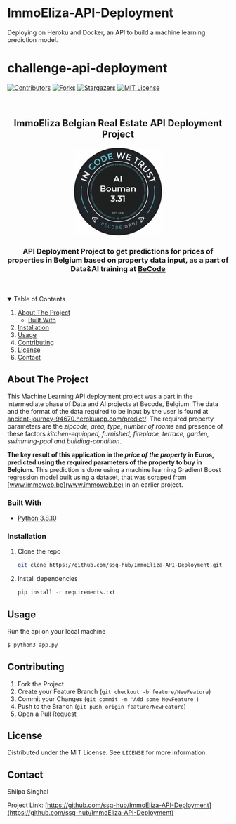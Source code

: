 # ImmoEliza-API-Deployment
Deploying on Heroku and Docker, an API to build a machine learning prediction model.

# challenge-api-deployment

[![Contributors][contributors-shield]][contributors-url]
[![Forks][forks-shield]][forks-url]
[![Stargazers][stars-shield]][stars-url]
[![MIT License][license-shield]][license-url]

<!-- PROJECT TITLE -->
<br />
<h2 align="center">ImmoEliza Belgian Real Estate API Deployment Project</h2>
<p align="center"><a href="https://github.com/ssg-hub/ImmoEliza-Regression-project">
<img src="https://github.com/ssg-hub/ImmoEliza-Regression-project/blob/main/logo_Bouman_3.31.png" alt="Logo" width="200" height="200"></a></p>
<h3 align="center">API Deployment Project to get predictions for prices of properties in Belgium based on property data input, as a part of Data&AI training at <a href="https://github.com/becodeorg"><strong>BeCode</strong></a></h3><br><br>

<!-- TABLE OF CONTENTS -->
<details open="open">
  <summary>Table of Contents</summary>
  <ol>
    <li>
      <a href="#about-the-project">About The Project</a>
      <ul>
        <li><a href="#built-with">Built With</a></li>
      </ul>
    </li>
    <li>
      <a href="#installation">Installation</a>
    </li>
    <li><a href="#usage">Usage</a></li>
    <li><a href="#contributing">Contributing</a></li>
    <li><a href="#license">License</a></li>
    <li><a href="#contact">Contact</a></li>
  </ol>
</details>

<!-- ABOUT THE PROJECT -->
## About The Project

This Machine Learning API deployment project was a part in the intermediate phase of Data and AI projects at Becode, Belgium.
The data and the format of the data required to be input by the user is found at [ancient-journey-94670.herokuapp.com/predict/](ancient-journey-94670.herokuapp.com/predict/). The required property parameters are the _zipcode, area, type, number of rooms_ and presence of these factors _kitchen-equipped, furnished, fireplace, terrace, garden, swimming-pool and building-condition_.


**The key result of this application in the _price of the property_  in Euros, predicted using the required parameters of the property to buy in Belgium.**
This prediction is done using a machine learning Gradient Boost regression model built using a dataset, that was scraped from [www.immoweb.be](www.immoweb.be) in an earlier project.

### Built With

* [Python 3.8.10](https://www.python.org/)

<!-- GETTING STARTED -->

### Installation

1. Clone the repo
   ```sh
   git clone https://github.com/ssg-hub/ImmoEliza-API-Deployment.git
   ```

2. Install dependencies
   ```sh
   pip install -r requirements.txt
   ```

<!-- USAGE EXAMPLES -->
## Usage

Run the api on your local machine
   ```sh
   $ python3 app.py 
   ```

<!-- CONTRIBUTING -->
## Contributing

1. Fork the Project
2. Create your Feature Branch (`git checkout -b feature/NewFeature`)
3. Commit your Changes (`git commit -m 'Add some NewFeature'`)
4. Push to the Branch (`git push origin feature/NewFeature`)
5. Open a Pull Request

<!-- LICENSE -->
## License

Distributed under the MIT License. See `LICENSE` for more information.

<!-- CONTACT -->
## Contact
Shilpa Singhal 

Project Link: [https://github.com/ssg-hub/ImmoEliza-API-Deployment](https://github.com/ssg-hub/ImmoEliza-API-Deployment)

[contributors-shield]: https://img.shields.io/github/contributors/ssg-hub/ImmoEliza-API-Deployment.svg?style=for-the-badge
[contributors-url]: https://github.com/ssg-hub/ImmoEliza-API-Deployment/graphs/contributors
[forks-shield]: https://img.shields.io/github/forks/ssg-hub/ImmoEliza-API-Deployment.svg?style=for-the-badge
[forks-url]: https://github.com/ssg-hub/ImmoEliza-API-Deployment/network/members
[stars-shield]: https://img.shields.io/github/stars/ssg-hub/ImmoEliza-API-Deployment.svg?style=for-the-badge
[stars-url]: https://github.com/ssg-hub/ImmoEliza-API-Deployment/stargazers
[license-shield]: https://img.shields.io/github/license/ssg-hub/ImmoEliza-API-Deployment.svg?style=for-the-badge
[license-url]: https://github.com/ssg-hub/ImmoEliza-API-Deployment/blob/main/LICENSE.txt
